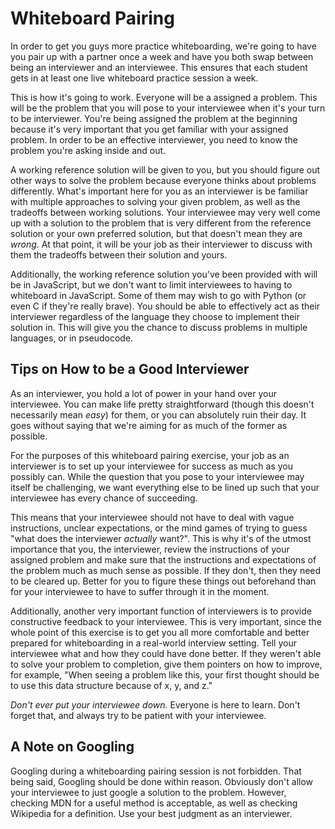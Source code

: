 # Whiteboard Pairing

In order to get you guys more practice whiteboarding, we're going to have you pair up with a partner once a week and have you both swap between being an interviewer and an interviewee. This ensures that each student gets in at least one live whiteboard practice session a week.

This is how it's going to work. Everyone will be a assigned a problem. This will be the problem that you will pose to your interviewee when it's your turn to be interviewer. You're being assigned the problem at the beginning because it's very important that you get familiar with your assigned problem. In order to be an effective interviewer, you need to know the problem you're asking inside and out. 

A working reference solution will be given to you, but you should figure out other ways to solve the problem because everyone thinks about problems differently. What's important here for you as an interviewer is be familiar with multiple approaches to solving your given problem, as well as the tradeoffs between working solutions. Your interviewee may very well come up with a solution to the problem that is very different from the reference solution or your own preferred solution, but that doesn't mean they are _wrong_. At that point, it will be your job as their interviewer to discuss with them the tradeoffs between their solution and yours. 

Additionally, the working reference solution you've been provided with will be in JavaScript, but we don't want to limit interviewees to having to whiteboard in JavaScript. Some of them may wish to go with Python (or even C if they're really brave). You should be able to effectively act as their interviewer regardless of the language they choose to implement their solution in. This will give you the chance to discuss problems in multiple languages, or in pseudocode. 

## Tips on How to be a Good Interviewer

As an interviewer, you hold a lot of power in your hand over your interviewee. You can make life pretty straightforward (though this doesn't necessarily mean _easy_) for them, or you can absolutely ruin their day. It goes without saying that we're aiming for as much of the former as possible.

For the purposes of this whiteboard pairing exercise, your job as an interviewer is to set up your interviewee for success as much as you possibly can. While the question that you pose to your interviewee may itself be challenging, we want everything else to be lined up such that your interviewee has every chance of succeeding. 

This means that your interviewee should not have to deal with vague instructions, unclear expectations, or the mind games of trying to guess "what does the interviewer _actually_ want?". This is why it's of the utmost importance that you, the interviewer, review the instructions of your assigned problem and make sure that the instructions and expectations of the problem much as much sense as possible. If they don't, then they need to be cleared up. Better for you to figure these things out beforehand than for your interviewee to have to suffer through it in the moment.   

Additionally, another very important function of interviewers is to provide constructive feedback to your interviewee. This is very important, since the whole point of this exercise is to get you all more comfortable and better prepared for whiteboarding in a real-world interview setting. Tell your interviewee what and how they could have done better. If they weren't able to solve your problem to completion, give them pointers on how to improve, for example, "When seeing a problem like this, your first thought should be to use this data structure because of x, y, and z."

_Don't ever put your interviewee down._ Everyone is here to learn. Don't forget that, and always try to be patient with your interviewee. 

## A Note on Googling

Googling during a whiteboarding pairing session is not forbidden. That being said, Googling should be done within reason. Obviously don't allow your interviewee to just google a solution to the problem. However, checking MDN for a useful method is acceptable, as well as checking Wikipedia for a definition. Use your best judgment as an interviewer. 
